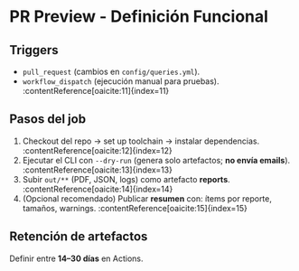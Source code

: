 # PR Preview - Definición Funcional

## Triggers
- `pull_request` (cambios en `config/queries.yml`).
- `workflow_dispatch` (ejecución manual para pruebas). :contentReference[oaicite:11]{index=11}

## Pasos del job
1) Checkout del repo → set up toolchain → instalar dependencias. :contentReference[oaicite:12]{index=12}
2) Ejecutar el CLI con `--dry-run` (genera solo artefactos; **no envía emails**). :contentReference[oaicite:13]{index=13}
3) Subir `out/**` (PDF, JSON, logs) como artefacto **reports**. :contentReference[oaicite:14]{index=14}
4) (Opcional recomendado) Publicar **resumen** con: ítems por reporte, tamaños, warnings. :contentReference[oaicite:15]{index=15}

## Retención de artefactos
Definir entre **14–30 días** en Actions. 
